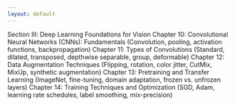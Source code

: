 ```yaml
---
layout: default
---
```


Section III: Deep Learning Foundations for Vision
Chapter 10: Convolutional Neural Networks (CNNs): Fundamentals
(Convolution, pooling, activation functions, backpropagation)
Chapter 11: Types of Convolutions
(Standard, dilated, transposed, depthwise separable, group, deformable)
Chapter 12: Data Augmentation Techniques
(Flipping, rotation, color jitter, CutMix, MixUp, synthetic augmentation)
Chapter 13: Pretraining and Transfer Learning
(ImageNet, fine-tuning, domain adaptation, frozen vs. unfrozen layers)
Chapter 14: Training Techniques and Optimization
(SGD, Adam, learning rate schedules, label smoothing, mix-precision)
